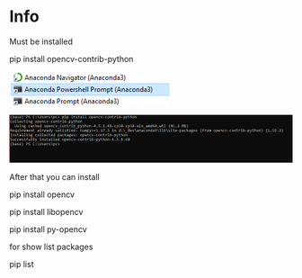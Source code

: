 # Info 
Must be installed

pip install opencv-contrib-python 

![open terminal](info/01.PNG)

![code execut](info/02.PNG)

After that you can install

pip install opencv

pip install libopencv

pip install py-opencv

for show list packages

pip list
